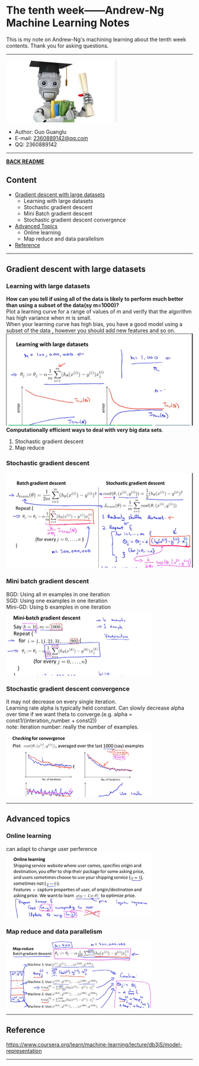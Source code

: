 # The tenth week——Andrew-Ng Machine Learning Notes  
This is my note on Andrew-Ng's machining learning about the tenth week contents. Thank you for asking questions.

***
[![](/picture/the_first_week/fig_ML.jpg)][Andrew-Ng-coursera]  
- Author: Guo Guanglu  
- E-mail: 2360889142@qq.com
- QQ: 2360889142  

*** 
[**BACK README**](README.md)  

## Content  
* [Gradient descent with large datasets](#gradient-descent-with-large-datasets)
	* Learning with large datasets
	* Stochastic gradient descent  
  	* Mini Batch gradient descent  
  	* Stochastic gradient descent convergence    
* [Advanced Topics](#advanced-topics)  
	* Online learning    
	* Map reduce and data parallelism      
* [Reference](#reference)  

***  
Gradient descent with large datasets  
---  
### Learning with large datasets  
**How can you tell if using all of the data is likely to perform much better than using a subset of the data(sy m=1000)?**  
Plot a learning curve for a range of values of m and verify that the algorithm has high variance when m is small.  
When your learning curve has high bias, you have a good model using a subset of the data , however you should add new features and so on.  
![](/picture/the_tenth_week/large_data1.png)  
**Computationally efficient ways to deal with very big data sets**.  
1. Stochastic gradient descent  
2. Map reduce  

### Stochastic gradient descent  
![](/picture/the_tenth_week/SGD1.png)  
### Mini batch gradient descent  
BGD: Using all m examples in one iteration  
SGD: Using one examples in one iteration  
Mini-GD: Using b examples in one iteration  
![](/picture/the_tenth_week/mini_GD1.png)  
### Stochastic gradient descent convergence  
It may not decrease on every single iteration.  
Learning rate alpha is typically held constant. Can slowly decrease alpha over time if we want theta to converge.(e.g. alpha = const1/(interation_number + const2))  
note: iteration number: really the number of examples.  
![](/picture/the_tenth_week/SGD2.png)  

***  
Advanced topics  
---  
### Online learning  
can adapt to change user perference  
![](/picture/the_tenth_week/Online_learning1.png)  
### Map reduce and data parallelism  
![](/picture/the_tenth_week/map_reduce1.png)  

***  
Reference  
----  
https://www.coursera.org/learn/machine-learning/lecture/db3jS/model-representation  

---------------------------------------------------------
[Andrew-Ng-coursera]:https://www.coursera.org/learn/machine-learning/lecture/db3jS/model-representation "Andrew Ng coursera"
